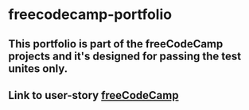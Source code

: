 # freecodecamp-portfolio

##  This portfolio is part of the freeCodeCamp projects and it's designed for passing the test unites only.
##  Link to user-story [freeCodeCamp](https://www.freecodecamp.org/learn/responsive-web-design/responsive-web-design-projects/build-a-personal-portfolio-webpage)
